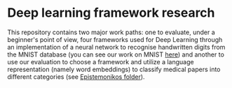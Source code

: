 # Deep learning framework research

This repository contains two major work paths: one to evaluate, under a beginner's point of view, four frameworks used for Deep Learning through an implementation of a neural network to recognise handwritten digits from the MNIST database (you can see our work on MNIST [here](/MNIST)) and another to use our evaluation to choose a framework and utilize a language representation (namely word embeddings) to classify medical papers into different categories (see [Epistemonikos folder](/Epistemonikos)).
